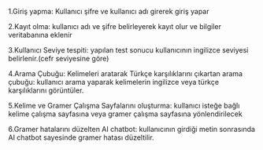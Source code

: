 1.Giriş yapma: Kullanıcı şifre ve kullanıcı adı girerek giriş yapar 

2.Kayıt olma: kullanıcı adı ve şifre belirleyerek kayıt olur ve bilgiler veritabanına eklenir

3.Kullanıcı Seviye tespiti: yapılan test sonucu kullanıcının ingilizce seviyesi belirlenir.(cefr seviyesine göre)

4.Arama Çubuğu: Kelimeleri aratarak Türkçe karşılıklarını çıkartan arama çubuğu: kullanıcı arama yaparak kelimelerin ingilizce veya türkçe karşılıklarını görüntüler.

5.Kelime ve Gramer Çalışma Sayfalarını oluşturma: kullanıcı isteğe bağlı kelime çalışma sayfasına veya gramer çalışma sayfasına yönlendirilecek

6.Gramer hatalarını düzelten AI chatbot:  kullanıcının girdiği metin sonrasında AI chatbot sayesinde gramer hatası düzeltilir.